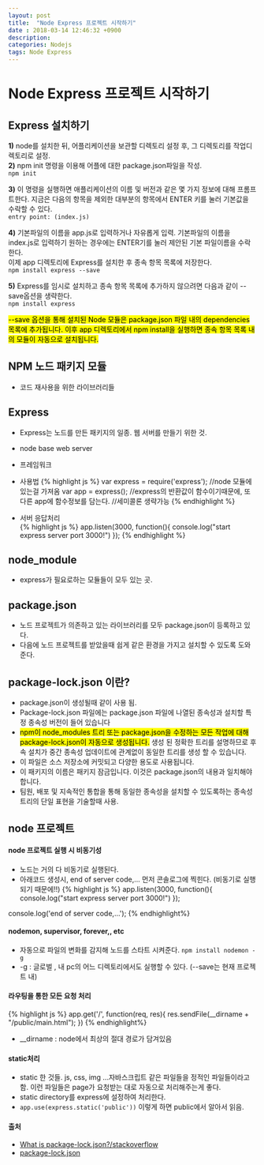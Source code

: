 ```yaml
---
layout: post
title:  "Node Express 프로젝트 시작하기"
date : 2018-03-14 12:46:32 +0900
description: 
categories: Nodejs
tags: Node Express
---
```


# Node Express 프로젝트 시작하기
## Express 설치하기
**1)** node를 설치한 뒤, 어플리케이션을 보관할 디렉토리 설정 후, 그 디렉토리를 작업디렉토리로 설정.    
**2)** npm init 명령을 이용해 어플에 대한 package.json파일을 작성.    
`npm init`  
  
**3)** 이 명령을 실행하면 애플리케이션의 이름 및 버전과 같은 몇 가지 정보에 대해 프롬프트한다. 지금은 다음의 항목을 제외한 대부분의 항목에서 ENTER 키를 눌러 기본값을 수락할 수 있다.  
`entry point: (index.js)`     
   
**4)** 기본파일의 이름을 app.js로 입력하거나 자유롭게 입력. 기본파일의 이름을 index.js로 입력하기 원하는 경우에는 ENTER기를 눌러 제안된 기본 파일이름을 수락한다.  
이제 app 디렉토리에 Express를 설치한 후 종속 항목 목록에 저장한다.   
`npm install express --save`  
  
**5)** Express를 임시로 설치하고 종속 항목 목록에 추가하지 않으려면 다음과 같이 --save옵션을 생략한다.  
`npm install express`  
  
<mark>--save 옵션을 통해 설치된 Node 모듈은 package.json 파일 내의 dependencies 목록에 추가됩니다. 이후 app 디렉토리에서 npm install을 실행하면 종속 항목 목록 내의 모듈이 자동으로 설치됩니다.</mark>

## NPM 노드 패키지 모듈
- 코드 재사용을 위한 라이브러리들

## Express 
- Express는 노드를 만든 패키지의 일종. 웹 서버를 만들기 위한 것.  
- node base web server
- 프레임워크
- 사용법
{% highlight js %}
var express = require('express'); //node 모듈에 있는걸 가져옴
var app = express(); //express의 반환값이 함수이기때문에, 또다른 app에 함수정보를 담는다. //세미콜론 생략가능
{% endhighlight %}

  
- 서버 응답처리  
{% highlight js %}
app.listen(3000, function(){
	console.log("start express server port 3000!")
});
{% endhighlight %}


## node_module
- express가 필요로하는 모듈들이 모두 있는 곳.

## package.json
- 노드 프로젝트가 의존하고 있는 라이브러리를 모두 package.json이 등록하고 있다.
- 다음에 노드 프로젝트를 받았을때 쉽게 같은 환경을 가지고 설치할 수 있도록 도와준다.

## package-lock.json 이란?
- package.json이 생성될때 같이 사용 됨.
- Package-lock.json 파일에는 package.json 파일에 나열된 종속성과 설치할 특정 종속성 버전이 들어 있습니다
- <mark>npm이 node_modules 트리 또는 package.json을 수정하는 모든 작업에 대해 package-lock.json이 자동으로 생성됩니다.</mark> 생성 된 정확한 트리를 설명하므로 후속 설치가 중간 종속성 업데이트에 관계없이 동일한 트리를 생성 할 수 있습니다.
- 이 파일은 소스 저장소에 커밋되고 다양한 용도로 사용됩니다.
- 이 패키지의 이름은 패키지 잠금입니다. 이것은 package.json의 내용과 일치해야합니다.
- 팀원, 배포 및 지속적인 통합을 통해 동일한 종속성을 설치할 수 있도록하는 종속성 트리의 단일 표현을 기술할때 사용.

## node 프로젝트
#### node 프로젝트 실행 시 비동기성
- 노드는 거의 다 비동기로 실행된다.
- 아래코드 생성시, end of server code,... 먼저 콘솔로그에 찍힌다. (비동기로 실행되기 때문에!!)
{% highlight js %}
app.listen(3000, function(){
	console.log("start express server port 3000!")
});

console.log('end of server code,...'); 
{% endhighlight%}

#### nodemon, supervisor, forever,, etc
- 자동으로 파일의 변화를 감지해 노드를 스타트 시켜준다.
`npm install nodemon -g`
- -g : 글로벌 , 내 pc의 어느 디렉토리에서도 실행할 수 있다. (--save는 현재 프로젝트 내)

#### 라우팅을 통한 모든 요청 처리
{% highlight js %}
app.get('/', function(req, res){
	res.sendFile(__dirname + "/public/main.html");
})
{% endhighlight%}
- __dirname : node에서 최상의 절대 경로가 담겨있음

#### static처리
- static 한 것들. js, css, img ...자바스크립트 같은 파일들을 정적인 파일들이라고 함. 이런 파일들은 page가 요청받는 대로 자동으로 처리해주는게 좋다.
- static directory를 express에 설정하여 처리한다. 
- `app.use(express.static('public'))` 이렇게 하면 public에서 알아서 읽음.

#### 출처
- [What is package-lock.json?/stackoverflow](https://stackoverflow.com/questions/45841596/what-is-package-lock-json)
- [package-lock.json](https://docs.npmjs.com/files/package-lock.json)